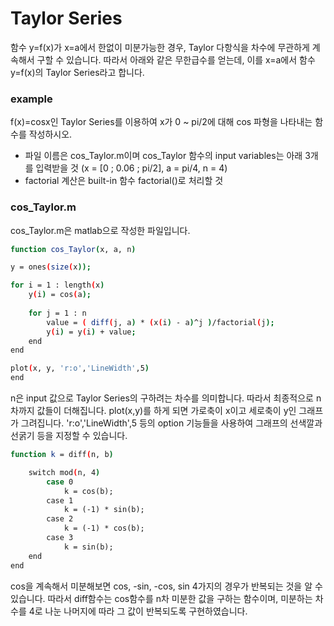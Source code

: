 # Taylor Series
 
 함수 y=f(x)가 x=a에서 한없이 미분가능한 경우, Taylor 다항식을 차수에 무관하게 계속해서 구할 수 있습니다. 따라서 아래와 같은 무한급수를 얻는데, 이를 x=a에서 함수 y=f(x)의 Taylor Series라고 합니다.



### example
f(x)=cosx인 Taylor Series를 이용하여 x가 0 ~ pi/2에 대해 cos 파형을 나타내는 함수를 작성하시오.

  - 파일 이름은 cos_Taylor.m이며 cos_Taylor 함수의 input variables는 아래 3개를 입력받을 것
    (x = [0 ; 0.06 ; pi/2],
    a = pi/4,
    n = 4)
  - factorial 계산은 built-in 함수 factorial()로 처리할 것



### cos_Taylor.m
cos_Taylor.m은 matlab으로 작성한 파일입니다.



```sh
function cos_Taylor(x, a, n)

y = ones(size(x));

for i = 1 : length(x)
    y(i) = cos(a);
    
    for j = 1 : n
        value = ( diff(j, a) * (x(i) - a)^j )/factorial(j);
        y(i) = y(i) + value;
    end
end

plot(x, y, 'r:o','LineWidth',5)
end
```
n은 input 값으로 Taylor Series의 구하려는 차수를 의미합니다. 따라서 최종적으로 n차까지 값들이 더해집니다. plot(x,y)를 하게 되면 가로축이 x이고 세로축이 y인 그래프가 그려집니다. 'r:o','LineWidth',5 등의 option 기능들을 사용하여 그래프의 선색깔과 선굵기 등을 지정할 수 있습니다.


```sh
function k = diff(n, b)

    switch mod(n, 4)
        case 0
            k = cos(b);
        case 1
            k = (-1) * sin(b);
        case 2
            k = (-1) * cos(b);
        case 3 
            k = sin(b);
    end
end
```
cos을 계속해서 미분해보면 cos, -sin, -cos, sin 4가지의 경우가 반복되는 것을 알 수 있습니다. 
따라서 diff함수는 cos함수를 n차 미분한 값을 구하는 함수이며, 미분하는 차수를 4로 나눈 나머지에 따라 그 값이 반복되도록 구현하였습니다.


[//]: # (These are reference links used in the body of this note and get stripped out when the markdown processor does its job. There is no need to format nicely because it shouldn't be seen. Thanks SO - http://stackoverflow.com/questions/4823468/store-comments-in-markdown-syntax)


   [dill]: <https://github.com/joemccann/dillinger>
   [git-repo-url]: <https://github.com/joemccann/dillinger.git>
   [john gruber]: <http://daringfireball.net>
   [df1]: <http://daringfireball.net/projects/markdown/>
   [markdown-it]: <https://github.com/markdown-it/markdown-it>
   [Ace Editor]: <http://ace.ajax.org>
   [node.js]: <http://nodejs.org>
   [Twitter Bootstrap]: <http://twitter.github.com/bootstrap/>
   [jQuery]: <http://jquery.com>
   [@tjholowaychuk]: <http://twitter.com/tjholowaychuk>
   [express]: <http://expressjs.com>
   [AngularJS]: <http://angularjs.org>
   [Gulp]: <http://gulpjs.com>

   [PlDb]: <https://github.com/joemccann/dillinger/tree/master/plugins/dropbox/README.md>
   [PlGh]: <https://github.com/joemccann/dillinger/tree/master/plugins/github/README.md>
   [PlGd]: <https://github.com/joemccann/dillinger/tree/master/plugins/googledrive/README.md>
   [PlOd]: <https://github.com/joemccann/dillinger/tree/master/plugins/onedrive/README.md>
   [PlMe]: <https://github.com/joemccann/dillinger/tree/master/plugins/medium/README.md>
   [PlGa]: <https://github.com/RahulHP/dillinger/blob/master/plugins/googleanalytics/README.md>
